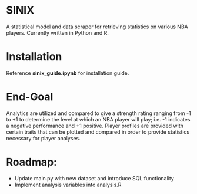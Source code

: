 # SINIX
A statistical model and data scraper for retrieving statistics on various NBA players. Currently written in Python and R.
# Installation
Reference **sinix_guide.ipynb** for installation guide.
# End-Goal
Analytics are utilized and compared to give a strength rating ranging from -1 to +1 to determine the level at which an NBA player will play; i.e. -1 indicates a negative performance and +1 positive. Player profiles are provided with certain traits that can be plotted and compared in order to provide statistics necessary for player analyses.
# Roadmap:
- Update main.py with new dataset and introduce SQL functionality
- Implement analysis variables into analysis.R
